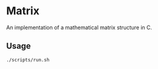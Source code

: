 # Matrix

An implementation of a mathematical matrix structure in C.

## Usage

```bash
./scripts/run.sh
```
